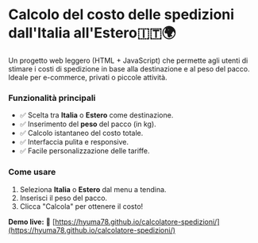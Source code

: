 # Calcolo del costo delle spedizioni dall'Italia all'Estero🇮🇹🌍

Un progetto web leggero (HTML + JavaScript) che permette agli utenti di stimare i costi di
spedizione in base alla destinazione e al peso del pacco.
Ideale per e-commerce, privati o piccole attività.

### Funzionalità principali

- ✅ Scelta tra **Italia** o **Estero** come destinazione.
- ✅ Inserimento del **peso** del pacco (in kg).
- ✅ Calcolo istantaneo del costo totale.
- ✅ Interfaccia pulita e responsive.
- ✅ Facile personalizzazione delle tariffe.

### Come usare
1. Seleziona **Italia** o **Estero** dal menu a tendina.
2. Inserisci il peso del pacco.
3. Clicca "Calcola" per ottenere il costo!

**Demo live:** 🔗 [https://hyuma78.github.io/calcolatore-spedizioni/](https://hyuma78.github.io/calcolatore-spedizioni/)
